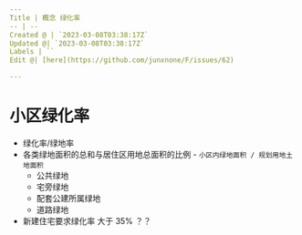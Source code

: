 ```yaml
---
Title | 概念 绿化率
-- | --
Created @ | `2023-03-08T03:38:17Z`
Updated @| `2023-03-08T03:38:17Z`
Labels | ``
Edit @| [here](https://github.com/junxnone/F/issues/62)

---
```


# 小区绿化率

- 绿化率/绿地率
- 各类绿地面积的总和与居住区用地总面积的比例 - `小区内绿地面积 / 规划用地土地面积`
  - 公共绿地
  - 宅旁绿地
  - 配套公建所属绿地
  - 道路绿地
- 新建住宅要求绿化率 大于 35% ？？


